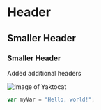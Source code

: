 # Header

## Smaller Header

### Smaller Header

Added additional headers 

![Image of Yaktocat](https://octodex.github.com/images/yaktocat.png)

``` javascript
var myVar = "Hello, world!";
```
